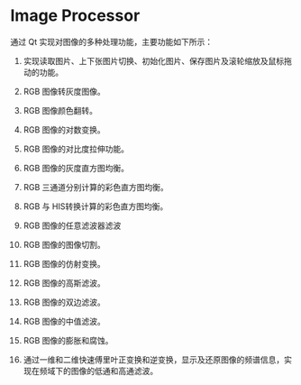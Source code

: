 # Image Processor

通过 Qt 实现对图像的多种处理功能，主要功能如下所示：

1. 实现读取图片、上下张图片切换、初始化图片、保存图片及滚轮缩放及鼠标拖动的功能。

2. RGB 图像转灰度图像。

3. RGB 图像颜色翻转。

4. RGB 图像的对数变换。

5. RGB 图像的对比度拉伸功能。

6. RGB 图像的灰度直方图均衡。

7. RGB 三通道分别计算的彩色直方图均衡。

8. RGB 与 HIS转换计算的彩色直方图均衡。

9. RGB 图像的任意滤波器滤波

10. RGB 图像的图像切割。

11. RGB 图像的仿射变换。

12. RGB 图像的高斯滤波。

13. RGB 图像的双边滤波。

14. RGB 图像的中值滤波。

15. RGB 图像的膨胀和腐蚀。

16. 通过一维和二维快速傅里叶正变换和逆变换，显示及还原图像的频谱信息，实现在频域下的图像的低通和高通滤波。
